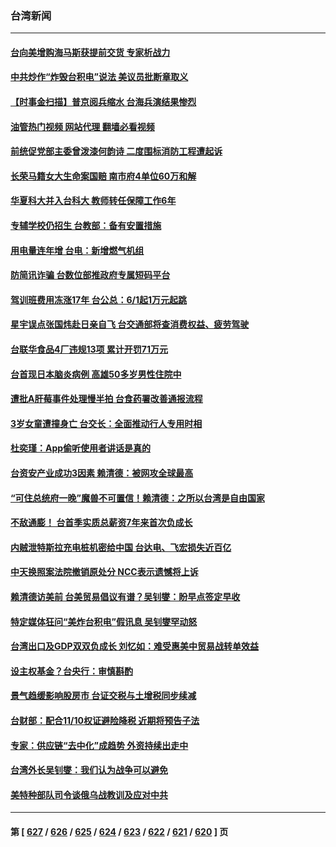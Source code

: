 ### 台湾新闻
---
#### [台向美增购海马斯获提前交货 专家析战力](../../pages/ncid1349361/n13993636.md?05120045) 
#### [中共炒作“炸毁台积电”说法 美议员批断章取义](../../pages/ncid1349361/n13993603.md?05120045) 
#### [【时事金扫描】普京阅兵缩水 台海兵演结果惨烈](../../pages/ncid1349361/n13993177.md?05120045) 
#### [油管热门视频 网站代理 翻墙必看视频](http://138.2.39.72:81/youtube.html?epic-marker?05120045)
#### [前统促党部主委曾泼漆何韵诗 二度围标消防工程遭起诉](../../pages/ncid1349361/n13993112.md?05120045) 
#### [长荣马籍女大生命案国赔 南市府4单位60万和解](../../pages/ncid1349361/n13993166.md?05120045) 
#### [华夏科大并入台科大 教师转任保障工作6年](../../pages/ncid1349361/n13993165.md?05120045) 
#### [专辅学校仍招生 台教部：备有安置措施](../../pages/ncid1349361/n13993163.md?05120045) 
#### [用电量连年增 台电：新增燃气机组](../../pages/ncid1349361/n13993161.md?05120045) 
#### [防简讯诈骗 台数位部推政府专属短码平台](../../pages/ncid1349361/n13993167.md?05120045) 
#### [驾训班费用冻涨17年 台公总：6/1起1万元起跳](../../pages/ncid1349361/n13993168.md?05120045) 
#### [星宇误点张国炜赴日亲自飞 台交通部将查消费权益、疲劳驾驶](../../pages/ncid1349361/n13993169.md?05120045) 
#### [台联华食品4厂违规13项 累计开罚71万元](../../pages/ncid1349361/n13993171.md?05120045) 
#### [台首现日本脑炎病例 高雄50多岁男性住院中](../../pages/ncid1349361/n13993172.md?05120045) 
#### [遭批A肝莓事件处理慢半拍 台食药署改善通报流程](../../pages/ncid1349361/n13993174.md?05120045) 
#### [3岁女童遭撞身亡 台交长：全面推动行人专用时相](../../pages/ncid1349361/n13993151.md?05120045) 
#### [杜奕瑾：App偷听使用者讲话是真的](../../pages/ncid1349361/n13993132.md?05120045) 
#### [台资安产业成功3因素 赖清德：被网攻全球最高](../../pages/ncid1349361/n13993129.md?05120045) 
#### [“可住总统府一晚”魔兽不可置信！赖清德：之所以台湾是自由国家](../../pages/ncid1349361/n13993127.md?05120045) 
#### [不敌通膨！ 台首季实质总薪资7年来首次负成长](../../pages/ncid1349361/n13993096.md?05120045) 
#### [内贼泄特斯拉充电桩机密给中国  台达电、飞宏损失近百亿](../../pages/ncid1349361/n13993124.md?05120045) 
#### [中天换照案法院撤销原处分 NCC表示遗憾将上诉](../../pages/ncid1349361/n13993104.md?05120045) 
#### [赖清德访美前 台美贸易倡议有谱？吴钊燮：盼早点签定早收](../../pages/ncid1349361/n13993095.md?05120045) 
#### [特定媒体狂问“美炸台积电”假讯息 吴钊燮罕动怒](../../pages/ncid1349361/n13993102.md?05120045) 
#### [台湾出口及GDP双双负成长 刘忆如：难受惠美中贸易战转单效益](../../pages/ncid1349361/n13993105.md?05120045) 
#### [设主权基金？台央行：审慎斟酌](../../pages/ncid1349361/n13993106.md?05120045) 
#### [景气趋缓影响股房市 台证交税与土增税同步续减](../../pages/ncid1349361/n13993109.md?05120045) 
#### [台财部：配合11/10权证避险降税 近期将预告子法](../../pages/ncid1349361/n13993111.md?05120045) 
#### [专家：供应链“去中化”成趋势 外资持续出走中](../../pages/ncid1349361/n13992904.md?05120045) 
#### [台湾外长吴钊燮：我们认为战争可以避免](../../pages/ncid1349361/n13992424.md?05120045) 
#### [美特种部队司令谈俄乌战教训及应对中共](../../pages/ncid1349361/n13992407.md?05120045) 

---
#### 第 [ [627](./627.md?05120045) / [626](./626.md?05120045) / [625](./625.md?05120045) / [624](./624.md?05120045) / [623](./623.md?05120045) / [622](./622.md?05120045) / [621](./621.md?05120045) / [620](./620.md?05120045) ] 页
